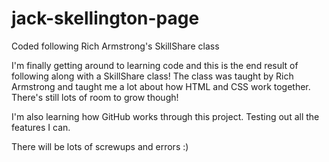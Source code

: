 # jack-skellington-page
Coded following Rich Armstrong's SkillShare class

I'm finally getting around to learning code and this is the end result of following along with a SkillShare class! The class was taught by Rich Armstrong and taught me a lot about how HTML and CSS work together. There's still lots of room to grow though!

I'm also learning how GitHub works through this project. Testing out all the features I can.

There will be lots of screwups and errors :)
